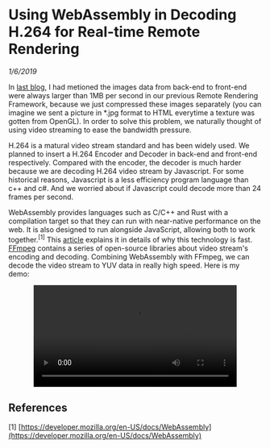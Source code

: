 # Using WebAssembly in Decoding H.264 for Real-time Remote Rendering
*1/6/2019*

In [last blog](https://jiangdunchun.github.io/blog.html?id=WampFramework_Remotely_Invoke_the_API_in_Local_CSharp_Assembly_from_js.md), I had metioned the images data from back-end to front-end were always larger than 1MB per second in our previous Remote Rendering Framework, because we just compressed these images separately (you can imagine we sent a picture in *.jpg format to HTML everytime a texture was gotten from OpenGL). In order to solve this problem, we naturally thought of using video streaming to ease the bandwidth pressure.

H.264 is a matural video stream standard and has been widely used. We planned to insert a H.264 Encoder and Decoder in back-end and front-end respectively. Compared with the encoder, the decoder is much harder because we are decoding H.264 video stream by Javascript. For some historical reasons, Javascript is a less efficiency program language than c++ and c#. And we worried about if Javascript could decode more than 24 frames per second.

WebAssembly provides languages such as C/C++ and Rust with a compilation target so that they can run with near-native performance on the web. It is also designed to run alongside JavaScript, allowing both to work together.<sup>[1]</sup> This [article](https://www.smashingmagazine.com/2017/05/abridged-cartoon-introduction-webassembly/) explains it in details of why this technology is fast. [FFmpeg](http://ffmpeg.org/) contains a series of open-source libraries about video stream's encoding and decoding. Combining WebAssembly with FFmpeg, we can decode the video stream to YUV data in really high speed. Here is my demo:

<center><video src="blogs/Using_WebAssembly_in_Decoding_H.264_for_Real-time_Remote_Rendering/demo.mp4" width="80%" controls="controls"></video></center>

## References
[1] [https://developer.mozilla.org/en-US/docs/WebAssembly](https://developer.mozilla.org/en-US/docs/WebAssembly)